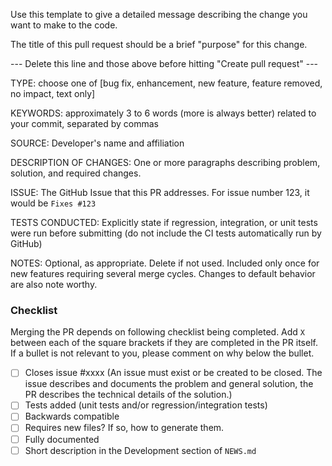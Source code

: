 Use this template to give a detailed message describing the change you want to
  make to the code.

The title of this pull request should be a brief "purpose" for this change.

--- Delete this line and those above before hitting "Create pull request" ---

TYPE: choose one of [bug fix, enhancement, new feature, feature removed, no
  impact, text only]

KEYWORDS: approximately 3 to 6 words (more is always better) related to your
  commit, separated by commas

SOURCE: Developer's name and affiliation

DESCRIPTION OF CHANGES: One or more paragraphs describing problem, solution,
  and required changes.

ISSUE: The GitHub Issue that this PR addresses. For issue number 123, it would
  be `Fixes #123`

TESTS CONDUCTED: Explicitly state if regression, integration, or unit tests
  were run before submitting (do not include the CI tests automatically run by
  GitHub)

NOTES: Optional, as appropriate. Delete if not used. Included only once for
  new features requiring several merge cycles. Changes to default behavior are
  also note worthy.


### Checklist
Merging the PR depends on following checklist being completed. Add `X` between
  each of the square brackets if they are completed in the PR itself. If a
  bullet is not relevant to you, please comment on why below the bullet.

 - [ ] Closes issue #xxxx (An issue must exist or be created to be closed. The
   issue describes and documents the problem and general solution, the PR
   describes the technical details of the solution.)
 - [ ] Tests added (unit tests and/or regression/integration tests)
 - [ ] Backwards compatible
 - [ ] Requires new files? If so, how to generate them.
 - [ ] Fully documented
 - [ ] Short description in the Development section of `NEWS.md`
